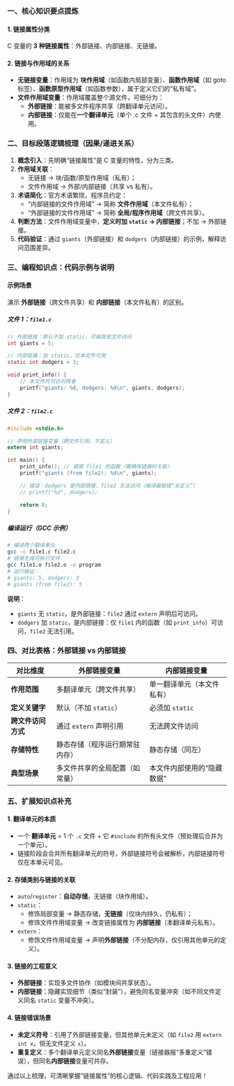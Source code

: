 ### 一、核心知识要点提炼  
#### 1. 链接属性分类  
C 变量的 **3 种链接属性**：外部链接、内部链接、无链接。  

#### 2. 链接与作用域的关系  
- **无链接变量**：作用域为 **块作用域**（如函数内局部变量）、**函数作用域**（如 goto 标签）、**函数原型作用域**（如函数参数），属于定义它们的“私有域”。  
- **文件作用域变量**：作用域覆盖整个源文件，可细分为：  
  - **外部链接**：能被多文件程序共享（跨翻译单元访问）。  
  - **内部链接**：仅能在**一个翻译单元**（单个 .c 文件 + 其包含的头文件）内使用。  


### 二、目标段落逻辑梳理（因果/递进关系）  
1. **概念引入**：先明确“链接属性”是 C 变量的特性，分为三类。  
2. **作用域关联**：  
   - 无链接 → 块/函数/原型作用域（私有）；  
   - 文件作用域 → 外部/内部链接（共享 vs 私有）。  
3. **术语简化**：官方术语繁琐，程序员约定：  
   - “内部链接的文件作用域” → 简称 **文件作用域**（本文件私有）；  
   - “外部链接的文件作用域” → 简称 **全局/程序作用域**（跨文件共享）。  
4. **判断方法**：文件作用域变量中，**定义时加 `static` → 内部链接**；不加 → 外部链接。  
5. **代码验证**：通过 `giants`（外部链接）和 `dodgers`（内部链接）的示例，解释访问范围差异。  


### 三、编程知识点：代码示例与说明  
#### 示例场景  
演示 **外部链接**（跨文件共享）和 **内部链接**（本文件私有）的区别。  

##### 文件 1：`file1.c`  
```c
// 外部链接：默认不加 static，可被其他文件访问
int giants = 5;  

// 内部链接：加 static，仅本文件可用
static int dodgers = 3;  

void print_info() {
    // 本文件内可访问两者
    printf("giants: %d, dodgers: %d\n", giants, dodgers); 
}
```  

##### 文件 2：`file2.c`  
```c
#include <stdio.h>

// 声明外部链接变量（跨文件引用，不定义）
extern int giants;  

int main() {
    print_info(); // 调用 file1 的函数（需确保链接时关联）
    printf("giants (from file2): %d\n", giants);  

    // 错误：dodgers 是内部链接，file2 无法访问（编译器报错“未定义”）
    // printf("%d", dodgers);  

    return 0;
}
```  

##### 编译运行（GCC 示例）  
```bash
# 编译两个翻译单元
gcc -c file1.c file2.c  
# 链接生成可执行文件
gcc file1.o file2.o -o program  
# 运行输出：
# giants: 5, dodgers: 3  
# giants (from file2): 5  
```  

**说明**：  
- `giants` 无 `static`，是外部链接：`file2` 通过 `extern` 声明后可访问。  
- `dodgers` 加 `static`，是内部链接：仅 `file1` 内的函数（如 `print_info`）可访问，`file2` 无法引用。  


### 四、对比表格：外部链接 vs 内部链接  
| **对比维度**       | 外部链接变量                     | 内部链接变量                     |
|--------------------|----------------------------------|----------------------------------|
| **作用范围**       | 多翻译单元（跨文件共享）         | 单一翻译单元（本文件私有）       |
| **定义关键字**     | 默认（不加 `static`）            | 必须加 `static`                  |
| **跨文件访问方式** | 通过 `extern` 声明引用           | 无法跨文件访问                   |
| **存储特性**       | 静态存储（程序运行期常驻内存）   | 静态存储（同左）                 |
| **典型场景**       | 多文件共享的全局配置（如常量）   | 本文件内部使用的“隐藏数据”       |  


### 五、扩展知识点补充  
#### 1. 翻译单元的本质  
- 一个 **翻译单元** = 1 个 `.c` 文件 + 它 `#include` 的所有头文件（预处理后合并为一个单元）。  
- 链接阶段会合并所有翻译单元的符号，外部链接符号会被解析，内部链接符号仅在本单元可见。  

#### 2. 存储类别与链接的关联  
- `auto`/`register`：**自动存储**，无链接（块作用域）。  
- `static`：  
  - 修饰局部变量 → 静态存储，**无链接**（仅块内持久，仍私有）；  
  - 修饰文件作用域变量 → 改变链接属性为 **内部链接**（本翻译单元私有）。  
- `extern`：  
  - 修饰文件作用域变量 → 声明**外部链接**（不分配内存，仅引用其他单元的定义）。  

#### 3. 链接的工程意义  
- **外部链接**：实现多文件协作（如模块间共享状态）。  
- **内部链接**：隐藏实现细节（类似“封装”），避免同名变量冲突（如不同文件定义同名 `static` 变量不冲突）。  

#### 4. 链接错误场景  
- **未定义符号**：引用了外部链接变量，但其他单元未定义（如 `file2` 用 `extern int x`，但无文件定义 `x`）。  
- **重复定义**：多个翻译单元定义同名**外部链接**变量（链接器报“多重定义”错误），但同名**内部链接**变量可共存。  


通过以上梳理，可清晰掌握“链接属性”的核心逻辑、代码实践及工程应用！